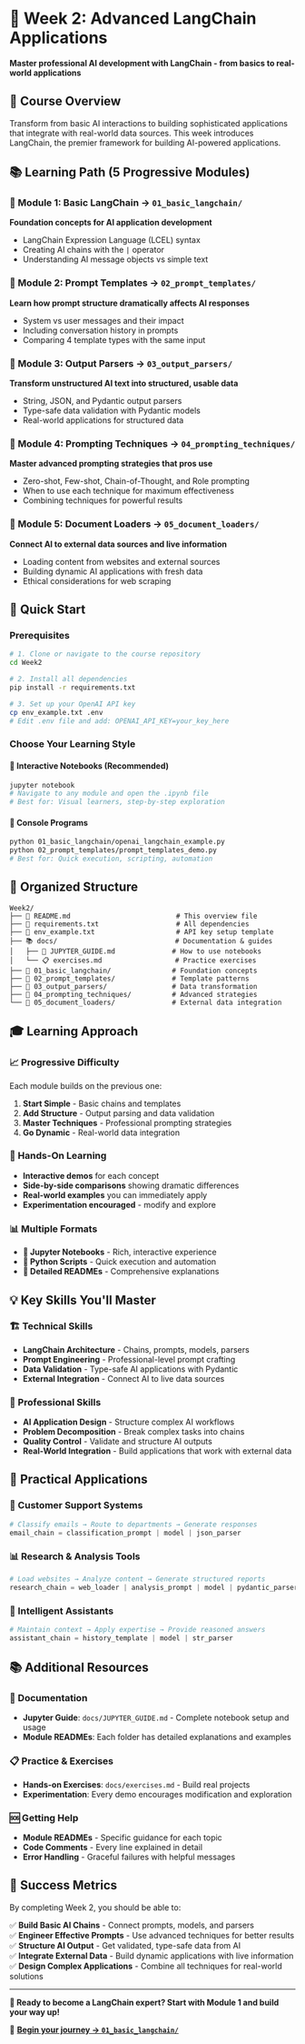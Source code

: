# 🚀 Week 2: Advanced LangChain Applications

**Master professional AI development with LangChain - from basics to real-world applications**

## 🎯 Course Overview

Transform from basic AI interactions to building sophisticated applications that integrate with real-world data sources. This week introduces LangChain, the premier framework for building AI-powered applications.

## 📚 Learning Path (5 Progressive Modules)

### **🔗 Module 1: Basic LangChain** → `01_basic_langchain/`
**Foundation concepts for AI application development**
- LangChain Expression Language (LCEL) syntax
- Creating AI chains with the `|` operator
- Understanding AI message objects vs simple text

### **📝 Module 2: Prompt Templates** → `02_prompt_templates/`
**Learn how prompt structure dramatically affects AI responses**
- System vs user messages and their impact
- Including conversation history in prompts
- Comparing 4 template types with the same input

### **🔄 Module 3: Output Parsers** → `03_output_parsers/`
**Transform unstructured AI text into structured, usable data**
- String, JSON, and Pydantic output parsers
- Type-safe data validation with Pydantic models
- Real-world applications for structured data

### **🎯 Module 4: Prompting Techniques** → `04_prompting_techniques/`
**Master advanced prompting strategies that pros use**
- Zero-shot, Few-shot, Chain-of-Thought, and Role prompting
- When to use each technique for maximum effectiveness
- Combining techniques for powerful results

### **📄 Module 5: Document Loaders** → `05_document_loaders/`
**Connect AI to external data sources and live information**
- Loading content from websites and external sources
- Building dynamic AI applications with fresh data
- Ethical considerations for web scraping

## 🚀 Quick Start

### **Prerequisites**
```bash
# 1. Clone or navigate to the course repository
cd Week2

# 2. Install all dependencies
pip install -r requirements.txt

# 3. Set up your OpenAI API key
cp env_example.txt .env
# Edit .env file and add: OPENAI_API_KEY=your_key_here
```

### **Choose Your Learning Style**

#### **📓 Interactive Notebooks (Recommended)**
```bash
jupyter notebook
# Navigate to any module and open the .ipynb file
# Best for: Visual learners, step-by-step exploration
```

#### **🐍 Console Programs**
```bash
python 01_basic_langchain/openai_langchain_example.py
python 02_prompt_templates/prompt_templates_demo.py
# Best for: Quick execution, scripting, automation
```

## 📁 Organized Structure

```
Week2/
├── 📄 README.md                          # This overview file
├── 📄 requirements.txt                   # All dependencies
├── 📄 env_example.txt                    # API key setup template
├── 📚 docs/                             # Documentation & guides
│   ├── 📖 JUPYTER_GUIDE.md              # How to use notebooks
│   └── 📋 exercises.md                  # Practice exercises
├── 🔗 01_basic_langchain/               # Foundation concepts
├── 📝 02_prompt_templates/              # Template patterns
├── 🔄 03_output_parsers/                # Data transformation
├── 🎯 04_prompting_techniques/          # Advanced strategies
└── 📄 05_document_loaders/              # External data integration
```

## 🎓 Learning Approach

### **📈 Progressive Difficulty**
Each module builds on the previous one:
1. **Start Simple** - Basic chains and templates
2. **Add Structure** - Output parsing and data validation
3. **Master Techniques** - Professional prompting strategies  
4. **Go Dynamic** - Real-world data integration

### **🎯 Hands-On Learning**
- **Interactive demos** for each concept
- **Side-by-side comparisons** showing dramatic differences
- **Real-world examples** you can immediately apply
- **Experimentation encouraged** - modify and explore

### **📊 Multiple Formats**
- **📓 Jupyter Notebooks** - Rich, interactive experience
- **🐍 Python Scripts** - Quick execution and automation
- **📖 Detailed READMEs** - Comprehensive explanations

## 💡 Key Skills You'll Master

### **🏗️ Technical Skills**
- **LangChain Architecture** - Chains, prompts, models, parsers
- **Prompt Engineering** - Professional-level prompt crafting
- **Data Validation** - Type-safe AI applications with Pydantic
- **External Integration** - Connect AI to live data sources

### **🎯 Professional Skills**
- **AI Application Design** - Structure complex AI workflows
- **Problem Decomposition** - Break complex tasks into chains
- **Quality Control** - Validate and structure AI outputs
- **Real-World Integration** - Build applications that work with external data

## 🧪 Practical Applications

### **📧 Customer Support Systems**
```python
# Classify emails → Route to departments → Generate responses
email_chain = classification_prompt | model | json_parser
```

### **📊 Research & Analysis Tools**
```python
# Load websites → Analyze content → Generate structured reports
research_chain = web_loader | analysis_prompt | model | pydantic_parser
```

### **🤖 Intelligent Assistants**
```python
# Maintain context → Apply expertise → Provide reasoned answers
assistant_chain = history_template | model | str_parser
```

## 📚 Additional Resources

### **📖 Documentation**
- **Jupyter Guide**: `docs/JUPYTER_GUIDE.md` - Complete notebook setup and usage
- **Module READMEs**: Each folder has detailed explanations and examples

### **📋 Practice & Exercises**
- **Hands-on Exercises**: `docs/exercises.md` - Build real projects
- **Experimentation**: Every demo encourages modification and exploration

### **🆘 Getting Help**
- **Module READMEs** - Specific guidance for each topic
- **Code Comments** - Every line explained in detail
- **Error Handling** - Graceful failures with helpful messages

## 🎯 Success Metrics

By completing Week 2, you should be able to:

✅ **Build Basic AI Chains** - Connect prompts, models, and parsers  
✅ **Engineer Effective Prompts** - Use advanced techniques for better results  
✅ **Structure AI Output** - Get validated, type-safe data from AI  
✅ **Integrate External Data** - Build dynamic applications with live information  
✅ **Design Complex Applications** - Combine all techniques for real-world solutions  

---

**🎯 Ready to become a LangChain expert? Start with Module 1 and build your way up!**

🚀 **[Begin your journey → `01_basic_langchain/`](01_basic_langchain/)** 